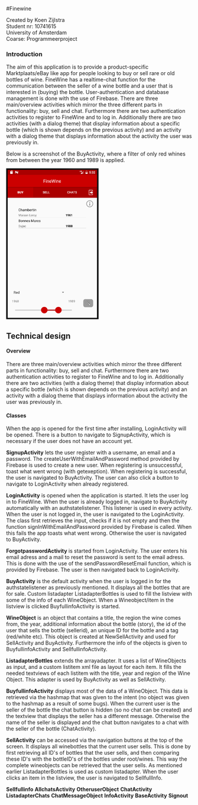 #Finewine  

Created by Koen Zijlstra  
Student nr: 10741615  
University of Amsterdam  
Coarse: Programmeerproject  

### Introduction
The aim of this application is to provide a product-specific Marktplaats/eBay like app for people looking to buy or sell rare or 
old bottles of wine. FineWine has a realtime-chat function for the communication between the seller of a wine bottle and a user that
is interested in (buying) the bottle. User-authentication and database management is done with the use of Firebase. There are 
three main/overview activities which mirror the three different parts in functionality: buy, sell and chat. Furthermore there
are two authentication activities to register to FineWine and to log in. Additionally there are two activities (with a dialog theme)
that display information about a specific bottle (which is shown depends on the previous activity) and an activity with a dialog
theme that displays information about the activity the user was previously in.    

Below is a screenshot of the BuyActivity, where a filter of only red whines from between the year 1960 and 1989 is applied. 

<img src="https://github.com/koenzijlstra/WineRetry/blob/master/docs/final2.PNG" width="250">  

## Technical design
#### Overview
There are three main/overview activities which mirror the three different parts in functionality: buy, sell and chat. Furthermore there
are two authentication activities to register to FineWine and to log in. Additionally there are two activities (with a dialog theme)
that display information about a specific bottle (which is shown depends on the previous activity) and an activity with a dialog
theme that displays information about the activity the user was previously in.    

#### Classes
When the app is opened for the first time after installing, LoginActivity will be opened. There is a button to navigate to SignupActivity, 
which is necessary if the user does not have an account yet. 

**SignupActivity** lets the user register with a username, an email and a password. The createUserWithEmailAndPassword method provided by
Firebase is used to create a new user. When registering is unsuccessful, toast what went wrong (with getexeption). When registering is
successful, the user is navigated to BuyActivity. The user can also click a button to navigate to
LoginActivity when already registered.

**LoginActivity** is opened when the application is started. It lets the user log in to FineWine. When the user is already logged in,
navigate to BuyActivity automatically with an authstatelistener. This listener is used in every activity. When the user is not logged in, the user is navigated to the LoginActivity. The class first retrieves the input, checks if it is not empty and then the function
signInWithEmailAndPassword provided by Firebase is called. When this fails the app toasts what went wrong. Otherwise the user is 
navigated to BuyActivity.  

**ForgotpasswordActivity** is started from LoginActivity. The user enters his email adress and a mail to reset
 the password is sent to the email adress. This is done with the use of the sendPasswordResetEmail function, which is
 provided by Firebase. The user is then navigated back to LoginActivity.   
 
**BuyActivity** is the default activity when the user is logged in for the authstatelistener as previously mentioned. It displays all the bottles that are for sale. Custom listadapter ListadapterBottles is used to fill the listview with some of the info of each WineObject. When a Wineobject/item in the listview is clicked BuyfullinfoActivity is started.  

**WineObject** is an object that contains a title, the region the wine comes from, the year, additional information about the bottle (story), the id of the user that sells the bottle (sellerid), an unique ID for the bottle and a tag (red/white etc). This object is created at NewSellActivity and used for SellActivity and BuyActivity. Furthermore the info of the objects is given to BuyfullinfoActivity and SellfullinfoActivity.  

**ListadapterBottles** extends the arrayadapter. It uses a list of WineObjects as input, and a custom listitem xml file as
 layout for each item. It fills the needed textviews of each listitem with the title, year and region of the Wine Object. This adapter is used by BuyActivity as well as SellActivity.
 
**BuyfullinfoActivity** displays most of the data of a WineObject. This data is retrieved via the hashmap that was given to the intent (no object was given to the hashmap as a result of some bugs). When the current user is the seller of the bottle the chat button is hidden (so no chat can be created) and the textview that displays the seller has a different message. Otherwise the name of the seller is displayed and the chat button navigates to a chat with the seller of the bottle (ChatActivity).   

**SellActivity** can be accessed via the navigation buttons at the top of the screen. It displays all winebottles that the current user sells. This is done by first retrieving all ID's of bottles that the user sells, and then comparing these ID's with the bottleID's of the bottles under root/wines. This way the complete wineobjects can be retrieved that the user sells. As mentioned earlier ListadapterBottles is used as custom listadapter. When the user clicks an item in the listview, the user is navigated to SellfullInfo.  

**Sellfullinfo**
**AllchatsActivity**
**OtheruserObject**
**ChatActivity**
**ListadapterChats**
**ChatMessageObject**
**InfoActivity**
**BaseActivity**
**Signout**




